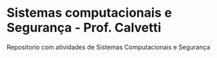 # Sistemas computacionais e Segurança - Prof. Calvetti
Repositorio com atividades de Sistemas Computacionais e Segurança 
